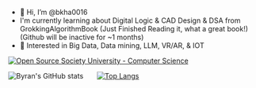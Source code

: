 - 👋 Hi, I’m @bkha0016
- I'm currently learning about Digital Logic & CAD Design & DSA from GrokkingAlgorithmBook (Just Finished Reading it, what a great book!) (Github will be inactive for ~1 months)
- 👀 Interested in Big Data, Data mining, LLM, VR/AR, & IOT 

[![Open Source Society University - Computer Science](https://img.shields.io/badge/OSSU-computer--science-blue.svg)](https://github.com/ossu/computer-science)

![Byran's GitHub stats](https://github-readme-stats.vercel.app/api?username=bkha0016&show_icons=true&theme=radical&hide_rank=true) &nbsp; &nbsp; &nbsp;
[![Top Langs](https://github-readme-stats.vercel.app/api/top-langs/?username=bkha0016&layout=donut&theme=radical&hide=Racket,html,css)](https://github.com/anuraghazra/github-readme-stats)

<!---
T-Rexhat/T-Rexhat is a ✨ special ✨ repository because its `README.md` (this file) appears on your GitHub profile.
You can click the Preview link to take a look at your changes.
--->
